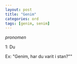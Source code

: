 ```yaml
---
layout: post
title: "Genim"
categories: ord
tags: [genim, senim]
---
```


*pronomen*

1: Du

Ex: "Genim, har du varit i stan?""